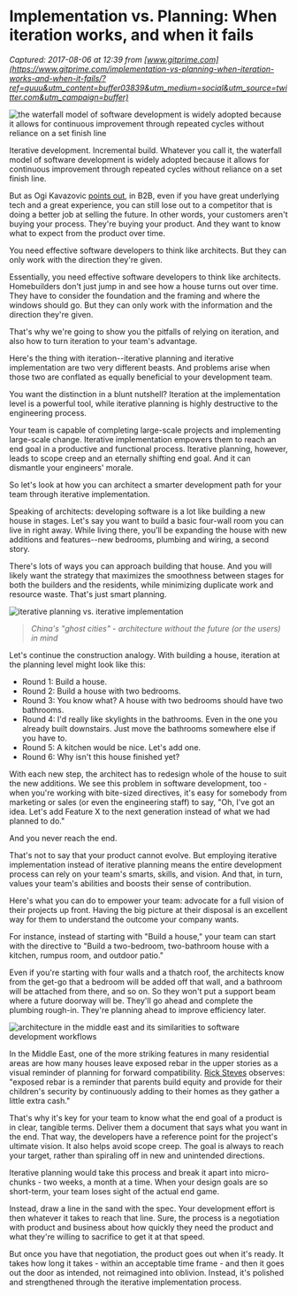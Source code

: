 # Implementation vs. Planning: When iteration works, and when it fails

_Captured: 2017-08-06 at 12:39 from [www.gitprime.com](https://www.gitprime.com/implementation-vs-planning-when-iteration-works-and-when-it-fails/?ref=quuu&utm_content=buffer03839&utm_medium=social&utm_source=twitter.com&utm_campaign=buffer)_

![the waterfall model of software development is widely adopted because it allows for continuous improvement through repeated cycles without reliance on a set finish line](https://i1.wp.com/www.gitprime.com/wp-content/uploads/2017/07/iteration-cover.jpg?w=1600&ssl=1)

Iterative development. Incremental build. Whatever you call it, the waterfall model of software development is widely adopted because it allows for continuous improvement through repeated cycles without reliance on a set finish line.

But as Ogi Kavazovic [points out](http://firstround.com/review/dear-pms-its-time-to-rethink-agile-at-enterprise-startups/), in B2B, even if you have great underlying tech and a great experience, you can still lose out to a competitor that is doing a better job at selling the future. In other words, your customers aren't buying your process. They're buying your product. And they want to know what to expect from the product over time.

You need effective software developers to think like architects. But they can only work with the direction they're given.

Essentially, you need effective software developers to think like architects. Homebuilders don't just jump in and see how a house turns out over time. They have to consider the foundation and the framing and where the windows should go. But they can only work with the information and the direction they're given.

That's why we're going to show you the pitfalls of relying on iteration, and also how to turn iteration to your team's advantage.

Here's the thing with iteration--iterative planning and iterative implementation are two very different beasts. And problems arise when those two are conflated as equally beneficial to your development team.

You want the distinction in a blunt nutshell? Iteration at the implementation level is a powerful tool, while iterative planning is highly destructive to the engineering process.

Your team is capable of completing large-scale projects and implementing large-scale change. Iterative implementation empowers them to reach an end goal in a productive and functional process. Iterative planning, however, leads to scope creep and an eternally shifting end goal. And it can dismantle your engineers' morale.

So let's look at how you can architect a smarter development path for your team through iterative implementation.

Speaking of architects: developing software is a lot like building a new house in stages. Let's say you want to build a basic four-wall room you can live in right away. While living there, you'll be expanding the house with new additions and features--new bedrooms, plumbing and wiring, a second story.

There's lots of ways you can approach building that house. And you will likely want the strategy that maximizes the smoothness between stages for both the builders and the residents, while minimizing duplicate work and resource waste. That's just smart planning.

![iterative planning vs. iterative implementation](https://i1.wp.com/www.gitprime.com/wp-content/uploads/2017/07/image.png?w=1280&ssl=1)

> _China's "ghost cities" - architecture without the future (or the users) in mind_

Let's continue the construction analogy. With building a house, iteration at the planning level might look like this:

  * Round 1: Build a house.
  * Round 2: Build a house with two bedrooms.
  * Round 3: You know what? A house with two bedrooms should have two bathrooms.
  * Round 4: I'd really like skylights in the bathrooms. Even in the one you already built downstairs. Just move the bathrooms somewhere else if you have to.
  * Round 5: A kitchen would be nice. Let's add one.
  * Round 6: Why isn't this house finished yet?

With each new step, the architect has to redesign whole of the house to suit the new additions. We see this problem in software development, too - when you're working with bite-sized directives, it's easy for somebody from marketing or sales (or even the engineering staff) to say, "Oh, I've got an idea. Let's add Feature X to the next generation instead of what we had planned to do."

And you never reach the end.

That's not to say that your product cannot evolve. But employing iterative implementation instead of iterative planning means the entire development process can rely on your team's smarts, skills, and vision. And that, in turn, values your team's abilities and boosts their sense of contribution.

Here's what you can do to empower your team: advocate for a full vision of their projects up front. Having the big picture at their disposal is an excellent way for them to understand the outcome your company wants.

For instance, instead of starting with "Build a house," your team can start with the directive to "Build a two-bedroom, two-bathroom house with a kitchen, rumpus room, and outdoor patio."

Even if you're starting with four walls and a thatch roof, the architects know from the get-go that a bedroom will be added off that wall, and a bathroom will be attached from there, and so on. So they won't put a support beam where a future doorway will be. They'll go ahead and complete the plumbing rough-in. They're planning ahead to improve efficiency later.

![architecture in the middle east and its similarities to software development workflows](https://i2.wp.com/www.gitprime.com/wp-content/uploads/2017/07/image2.jpg?w=600&ssl=1)

In the Middle East, one of the more striking features in many residential areas are how many houses leave exposed rebar in the upper stories as a visual reminder of planning for forward compatibility. [Rick Steves](http://www.huffingtonpost.com/rick-steves/al-gawahra-village-30-min_b_3156693.html) observes: "exposed rebar is a reminder that parents build equity and provide for their children's security by continuously adding to their homes as they gather a little extra cash."

That's why it's key for your team to know what the end goal of a product is in clear, tangible terms. Deliver them a document that says what you want in the end. That way, the developers have a reference point for the project's ultimate vision. It also helps avoid scope creep. The goal is always to reach your target, rather than spiraling off in new and unintended directions.

Iterative planning would take this process and break it apart into micro-chunks - two weeks, a month at a time. When your design goals are so short-term, your team loses sight of the actual end game.

Instead, draw a line in the sand with the spec. Your development effort is then whatever it takes to reach that line. Sure, the process is a negotiation with product and business about how quickly they need the product and what they're willing to sacrifice to get it at that speed.

But once you have that negotiation, the product goes out when it's ready. It takes how long it takes - within an acceptable time frame - and then it goes out the door as intended, not reimagined into oblivion. Instead, it's polished and strengthened through the iterative implementation process.
